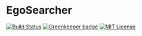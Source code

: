 # EgoSearcher
[![Build Status](https://travis-ci.com/ciffelia/EgoSearcher.svg?branch=master)](https://travis-ci.com/ciffelia/EgoSearcher)
[![Greenkeeper badge](https://badges.greenkeeper.io/ciffelia/EgoSearcher.svg)](https://greenkeeper.io/)
[![MIT License](https://img.shields.io/badge/license-MIT-brightgreen.svg?style=flat)](LICENSE)
